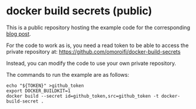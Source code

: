 # docker build secrets (public)

This is a public repository hosting the example code for the corresponding [blog
post](https://omoroi.fi/docker-build-secrets-first-impressions/).

For the code to work as is, you need a read token to be able to access the private repository at:
https://github.com/omoroifi/docker-build-secrets

Instead, you can modify the code to use your own private repository.

The commands to run the example are as follows:

```
echo "${TOKEN}" >github_token
export DOCKER_BUILDKIT=1
docker build --secret id=github_token,src=github_token -t docker-build-secret .
```
